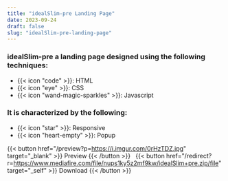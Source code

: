 ```yaml
---
title: "idealSlim-pre Landing Page"
date: 2023-09-24
draft: false
slug: "idealSlim-pre-landing-page"
---
```

### __idealSlim-pre__ a __landing page__ designed using the following techniques:
- {{< icon "code" >}}: HTML
- {{< icon "eye" >}}: CSS
- {{< icon "wand-magic-sparkles" >}}: Javascript  

### It is characterized by the following:
- {{< icon "star" >}}: Responsive
- {{< icon "heart-empty" >}}:  Popup

<!--adsense-->

{{< button href="/preview?p=https://i.imgur.com/0rHzTDZ.jpg" target="_blank" >}}
Preview
{{< /button >}} &nbsp; {{< button href="/redirect?r=https://www.mediafire.com/file/nups1ky5z2mf9kw/idealSlim+pre.zip/file" target="_self" >}}
Download
{{< /button >}}